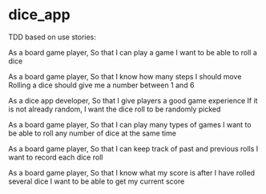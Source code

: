 # dice_app

TDD based on use stories:

As a board game player,
So that I can play a game
I want to be able to roll a dice

As a board game player,
So that I know how many steps I should move
Rolling a dice should give me a number between 1 and 6

As a dice app developer,
So that I give players a good game experience
If it is not already random, I want the dice roll to be randomly picked

As a board game player,
So that I can play many types of games
I want to be able to roll any number of dice at the same time

As a board game player,
So that I can keep track of past and previous rolls
I want to record each dice roll

As a board game player,
So that I know what my score is after I have rolled several dice
I want to be able to get my current score
